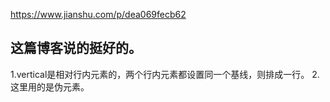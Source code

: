 https://www.jianshu.com/p/dea069fecb62
## 这篇博客说的挺好的。
1.vertical是相对行内元素的，两个行内元素都设置同一个基线，则排成一行。
2.这里用的是伪元素。
